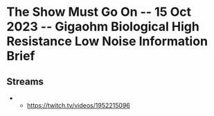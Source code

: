 # The Show Must Go On -- 15 Oct 2023 -- Gigaohm Biological High Resistance Low Noise Information Brief

## Streams
- - https://twitch.tv/videos/1952215096

